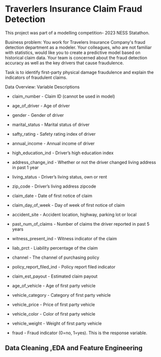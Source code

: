 # Traverlers Insurance Claim Fraud Detection

This project was part of a modelling competition- 2023 NESS Statathon.

Business problem:
You work for Travelers Insurance Company's fraud detection department as a modeler. Your colleagues, who are not familiar with statistics, would like you to create a predictive model based on historical claim data. Your team is concerned about the fraud detection accuracy as well as the key drivers that cause fraudulence.

Task is to identify first-party physical damage fraudulence and explain the indicators of fraudulent claims.

Data Overview:
Variable Descriptions

- claim_number - Claim ID (cannot be used in model)

- age_of_driver - Age of driver

- gender - Gender of driver

- marital_status - Marital status of driver

- safty_rating - Safety rating index of driver

- annual_income - Annual income of driver

- high_education_ind - Driver’s high education index

- address_change_ind - Whether or not the driver changed living address in past 1 year

- living_status - Driver’s living status, own or rent

- zip_code - Driver’s living address zipcode

- claim_date - Date of first notice of claim

- claim_day_of_week - Day of week of first notice of claim

- accident_site - Accident location, highway, parking lot or local

- past_num_of_claims - Number of claims the driver reported in past 5 years

- witness_present_ind - Witness indicator of the claim

- liab_prct - Liability percentage of the claim

- channel - The channel of purchasing policy

- policy_report_filed_ind - Policy report filed indicator

- claim_est_payout - Estimated claim payout

- age_of_vehicle - Age of first party vehicle

- vehicle_category - Category of first party vehicle

- vehicle_price - Price of first party vehicle

- vehicle_color - Color of first party vehicle

- vehicle_weight - Weight of first party vehicle

- fraud - Fraud indicator (0=no, 1=yes). This is the response variable.

## Data Cleaning ,EDA and Feature Engineering

